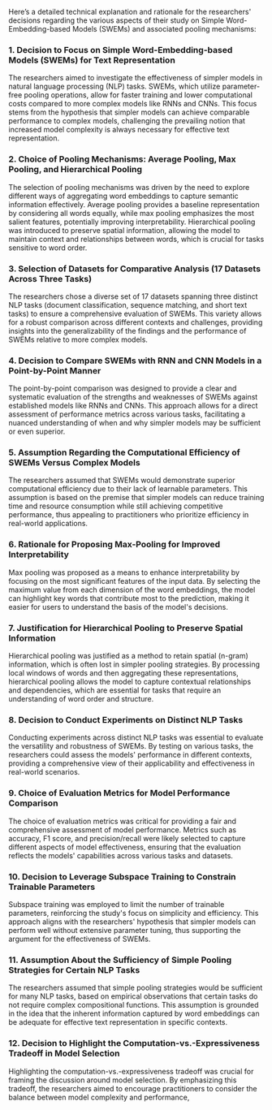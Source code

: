 Here’s a detailed technical explanation and rationale for the researchers' decisions regarding the various aspects of their study on Simple Word-Embedding-based Models (SWEMs) and associated pooling mechanisms:

### 1. Decision to Focus on Simple Word-Embedding-based Models (SWEMs) for Text Representation
The researchers aimed to investigate the effectiveness of simpler models in natural language processing (NLP) tasks. SWEMs, which utilize parameter-free pooling operations, allow for faster training and lower computational costs compared to more complex models like RNNs and CNNs. This focus stems from the hypothesis that simpler models can achieve comparable performance to complex models, challenging the prevailing notion that increased model complexity is always necessary for effective text representation.

### 2. Choice of Pooling Mechanisms: Average Pooling, Max Pooling, and Hierarchical Pooling
The selection of pooling mechanisms was driven by the need to explore different ways of aggregating word embeddings to capture semantic information effectively. Average pooling provides a baseline representation by considering all words equally, while max pooling emphasizes the most salient features, potentially improving interpretability. Hierarchical pooling was introduced to preserve spatial information, allowing the model to maintain context and relationships between words, which is crucial for tasks sensitive to word order.

### 3. Selection of Datasets for Comparative Analysis (17 Datasets Across Three Tasks)
The researchers chose a diverse set of 17 datasets spanning three distinct NLP tasks (document classification, sequence matching, and short text tasks) to ensure a comprehensive evaluation of SWEMs. This variety allows for a robust comparison across different contexts and challenges, providing insights into the generalizability of the findings and the performance of SWEMs relative to more complex models.

### 4. Decision to Compare SWEMs with RNN and CNN Models in a Point-by-Point Manner
The point-by-point comparison was designed to provide a clear and systematic evaluation of the strengths and weaknesses of SWEMs against established models like RNNs and CNNs. This approach allows for a direct assessment of performance metrics across various tasks, facilitating a nuanced understanding of when and why simpler models may be sufficient or even superior.

### 5. Assumption Regarding the Computational Efficiency of SWEMs Versus Complex Models
The researchers assumed that SWEMs would demonstrate superior computational efficiency due to their lack of learnable parameters. This assumption is based on the premise that simpler models can reduce training time and resource consumption while still achieving competitive performance, thus appealing to practitioners who prioritize efficiency in real-world applications.

### 6. Rationale for Proposing Max-Pooling for Improved Interpretability
Max pooling was proposed as a means to enhance interpretability by focusing on the most significant features of the input data. By selecting the maximum value from each dimension of the word embeddings, the model can highlight key words that contribute most to the prediction, making it easier for users to understand the basis of the model's decisions.

### 7. Justification for Hierarchical Pooling to Preserve Spatial Information
Hierarchical pooling was justified as a method to retain spatial (n-gram) information, which is often lost in simpler pooling strategies. By processing local windows of words and then aggregating these representations, hierarchical pooling allows the model to capture contextual relationships and dependencies, which are essential for tasks that require an understanding of word order and structure.

### 8. Decision to Conduct Experiments on Distinct NLP Tasks
Conducting experiments across distinct NLP tasks was essential to evaluate the versatility and robustness of SWEMs. By testing on various tasks, the researchers could assess the models' performance in different contexts, providing a comprehensive view of their applicability and effectiveness in real-world scenarios.

### 9. Choice of Evaluation Metrics for Model Performance Comparison
The choice of evaluation metrics was critical for providing a fair and comprehensive assessment of model performance. Metrics such as accuracy, F1 score, and precision/recall were likely selected to capture different aspects of model effectiveness, ensuring that the evaluation reflects the models' capabilities across various tasks and datasets.

### 10. Decision to Leverage Subspace Training to Constrain Trainable Parameters
Subspace training was employed to limit the number of trainable parameters, reinforcing the study's focus on simplicity and efficiency. This approach aligns with the researchers' hypothesis that simpler models can perform well without extensive parameter tuning, thus supporting the argument for the effectiveness of SWEMs.

### 11. Assumption About the Sufficiency of Simple Pooling Strategies for Certain NLP Tasks
The researchers assumed that simple pooling strategies would be sufficient for many NLP tasks, based on empirical observations that certain tasks do not require complex compositional functions. This assumption is grounded in the idea that the inherent information captured by word embeddings can be adequate for effective text representation in specific contexts.

### 12. Decision to Highlight the Computation-vs.-Expressiveness Tradeoff in Model Selection
Highlighting the computation-vs.-expressiveness tradeoff was crucial for framing the discussion around model selection. By emphasizing this tradeoff, the researchers aimed to encourage practitioners to consider the balance between model complexity and performance,